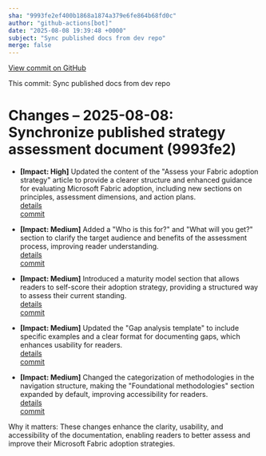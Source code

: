 ```yaml
---
sha: "9993fe2ef400b1868a1874a379e6fe864b68fd0c"
author: "github-actions[bot]"
date: "2025-08-08 19:39:48 +0000"
subject: "Sync published docs from dev repo"
merge: false
---
```


[View commit on GitHub](https://github.com/TheTrustedAdvisor/FabricAdoptionFramework/commit/9993fe2ef400b1868a1874a379e6fe864b68fd0c)

This commit: Sync published docs from dev repo

# Changes – 2025-08-08: Synchronize published strategy assessment document (9993fe2)

- **[Impact: High]** Updated the content of the "Assess your Fabric adoption strategy" article to provide a clearer structure and enhanced guidance for evaluating Microsoft Fabric adoption, including new sections on principles, assessment dimensions, and action plans.  
   [details](/docs/about/changes/2025-08-08-assess-your-fabric-adoption-strategy)  
   [commit](https://github.com/TheTrustedAdvisor/FabricAdoptionFramework/commit/9993fe2ef400b1868a1874a379e6fe864b68fd0c)

- **[Impact: Medium]** Added a "Who is this for?" and "What will you get?" section to clarify the target audience and benefits of the assessment process, improving reader understanding.  
   [details](/docs/about/changes/2025-08-08-assess-your-fabric-adoption-strategy)  
   [commit](https://github.com/TheTrustedAdvisor/FabricAdoptionFramework/commit/9993fe2ef400b1868a1874a379e6fe864b68fd0c)

- **[Impact: Medium]** Introduced a maturity model section that allows readers to self-score their adoption strategy, providing a structured way to assess their current standing.  
   [details](/docs/about/changes/2025-08-08-assess-your-fabric-adoption-strategy)  
   [commit](https://github.com/TheTrustedAdvisor/FabricAdoptionFramework/commit/9993fe2ef400b1868a1874a379e6fe864b68fd0c)

- **[Impact: Medium]** Updated the "Gap analysis template" to include specific examples and a clear format for documenting gaps, which enhances usability for readers.  
   [details](/docs/about/changes/2025-08-08-assess-your-fabric-adoption-strategy)  
   [commit](https://github.com/TheTrustedAdvisor/FabricAdoptionFramework/commit/9993fe2ef400b1868a1874a379e6fe864b68fd0c)

- **[Impact: Medium]** Changed the categorization of methodologies in the navigation structure, making the "Foundational methodologies" section expanded by default, improving accessibility for readers.  
   [details](/docs/about/changes/2025-08-08-assess-your-fabric-adoption-strategy)  
   [commit](https://github.com/TheTrustedAdvisor/FabricAdoptionFramework/commit/9993fe2ef400b1868a1874a379e6fe864b68fd0c)

Why it matters: These changes enhance the clarity, usability, and accessibility of the documentation, enabling readers to better assess and improve their Microsoft Fabric adoption strategies.
